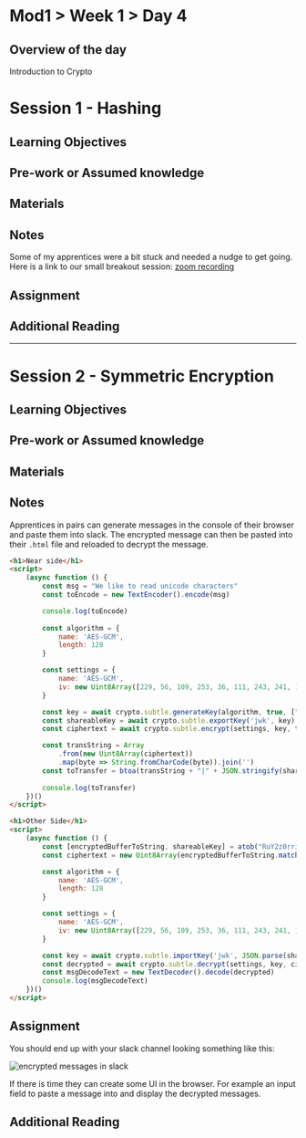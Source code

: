 # Mod1 > Week 1 > Day 4

## Overview of the day

Introduction to Crypto

# Session 1 - Hashing

## Learning Objectives

## Pre-work or Assumed knowledge

## Materials

## Notes

Some of my apprentices were a bit stuck and needed a nudge to get going. Here is a link to our small breakout session: [zoom recording](https://zoom.us/rec/share/TG9GwmcTkJIlNefbZyyiy50lzjCxy0s7RwxE-iLJ_8gDTpmDqqYwWiqOcvrnj7g.YSCTzbpMsZ1LTKQK?startTime=1611228009000)

## Assignment

## Additional Reading

<hr/>

# Session 2 - Symmetric Encryption

## Learning Objectives

## Pre-work or Assumed knowledge

## Materials

## Notes

Apprentices in pairs can generate messages in the console of their browser and paste them into slack. The encrypted message can then be pasted into their `.html` file and reloaded to decrypt the message.

```html
<h1>Near side</h1>
<script>
    (async function () {
        const msg = "We like to read unicode characters"
        const toEncode = new TextEncoder().encode(msg)

        console.log(toEncode)
        
        const algorithm = {
            name: 'AES-GCM',
            length: 128
        }

        const settings = {
            name: 'AES-GCM',
            iv: new Uint8Array([229, 56, 109, 253, 36, 111, 243, 241, 13, 56, 220, 129, 127, 237, 6, 73])
        }

        const key = await crypto.subtle.generateKey(algorithm, true, ["encrypt", "decrypt"])
        const shareableKey = await crypto.subtle.exportKey('jwk', key)
        const ciphertext = await crypto.subtle.encrypt(settings, key, toEncode)

        const transString = Array
            .from(new Uint8Array(ciphertext))
            .map(byte => String.fromCharCode(byte)).join('')
        const toTransfer = btoa(transString + "|" + JSON.stringify(shareableKey))
        
        console.log(toTransfer)
    })()
</script>
```

```html
<h1>Other Side</h1>
<script>
    (async function () {
        const [encryptedBufferToString, shareableKey] = atob("RuY2z0rri/YnJPGlvOzze9Nj+hLGQTsvTPXcljNWj/VSSvm9PjTbo3x7ImFsZyI6IkExMjhHQ00iLCJleHQiOnRydWUsImsiOiIxSmRHS081U2pod3FTSUx4bzZSeldBIiwia2V5X29wcyI6WyJlbmNyeXB0IiwiZGVjcnlwdCJdLCJrdHkiOiJvY3QifQ==").split("|")
        const ciphertext = new Uint8Array(encryptedBufferToString.match(/[\s\S]/g).map(ch => ch.charCodeAt(0)))

        const algorithm = {
            name: 'AES-GCM',
            length: 128
        }

        const settings = {
            name: 'AES-GCM',
            iv: new Uint8Array([229, 56, 109, 253, 36, 111, 243, 241, 13, 56, 220, 129, 127, 237, 6, 73])
        }

        const key = await crypto.subtle.importKey('jwk', JSON.parse(shareableKey), algorithm, false, ["decrypt"])
        const decrypted = await crypto.subtle.decrypt(settings, key, ciphertext)
        const msgDecodeText = new TextDecoder().decode(decrypted)
        console.log(msgDecodeText)
    })()  
</script>
```

## Assignment

You should end up with your slack channel looking something like this:

![encrypted messages in slack](https://user-images.githubusercontent.com/4499581/105473733-5754f480-5c95-11eb-8548-401d3ba74e47.png)

If there is time they can create some UI in the browser. For example an input field to paste a message into and display the decrypted messages.

## Additional Reading